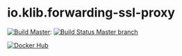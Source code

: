 # io.klib.forwarding-ssl-proxy

[![Build Master](https://img.shields.io/badge/branch-master-brightgreen.svg)](https://github.com/klibio/io.klib.forwarding-ssl-proxy/tree/master): 
[![Build Status Master branch](https://api.travis-ci.org/klibio/io.klib.docker.osgi.tut.svg?branch=master)](https://travis-ci.org/klibio/io.klib.forwarding-ssl-proxy)

[![Docker Hub](https://img.shields.io/badge/Docker%20Hub-io.klib.docker.osgi.tutorial-blue.svg)](https://hub.docker.com/r/klibio/io.klib.docker.osgi.tutorial/)
